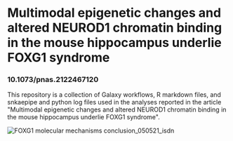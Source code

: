 # Multimodal epigenetic changes and altered NEUROD1 chromatin binding in the mouse hippocampus underlie FOXG1 syndrome
### 10.1073/pnas.2122467120
This repository is a collection of Galaxy workflows, R markdown files, and snkaepipe and python log files used in the analyses reported in the article "Multimodal epigenetic changes and altered NEUROD1 chromatin binding in the mouse hippocampus underlie FOXG1 syndrome".


![FOXG1 molecular mechanisms conclusion_050521_isdn](https://user-images.githubusercontent.com/93921944/210263870-7aff2f6d-8af9-414d-8131-3bce224dd9c2.png#left)
